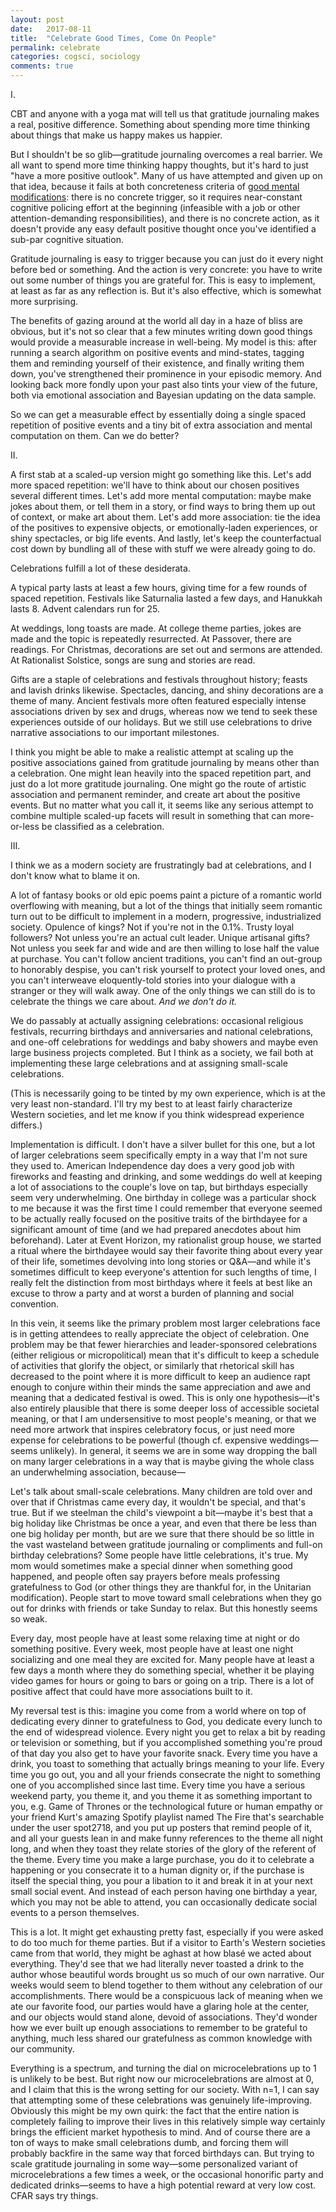 ```yaml
---
layout: post
date:   2017-08-11
title:  "Celebrate Good Times, Come On People"
permalink: celebrate
categories: cogsci, sociology
comments: true
---
```


I.

CBT and anyone with a yoga mat will tell us that gratitude journaling makes a real, positive difference. Something about spending more time thinking about things that make us happy makes us happier. 

But I shouldn't be so glib—gratitude journaling overcomes a real barrier. We all want to spend more time thinking happy thoughts, but it's hard to just "have a more positive outlook". Many of us have attempted and given up on that idea, because it fails at both concreteness criteria of [good mental modifications][TAPs]: there is no concrete trigger, so it requires near-constant cognitive policing effort at the beginning (infeasible with a job or other attention-demanding responsibilities), and there is no concrete action, as it doesn't provide any easy default positive thought once you've identified a sub-par cognitive situation.

Gratitude journaling is easy to trigger because you can just do it every night before bed or something. And the action is very concrete: you have to write out some number of things you are grateful for. This is easy to implement, at least as far as any reflection is. But it's also effective, which is somewhat more surprising.

The benefits of gazing around at the world all day in a haze of bliss are obvious, but it's not so clear that a few minutes writing down good things would provide a measurable increase in well-being. My model is this: after running a search algorithm on positive events and mind-states, tagging them and reminding yourself of their existence, and finally writing them down, you've strengthened their prominence in your episodic memory. And looking back more fondly upon your past also tints your view of the future, both via emotional association and Bayesian updating on the data sample.

So we can get a measurable effect by essentially doing a single spaced repetition of positive events and a tiny bit of extra association and mental computation on them. Can we do better?

II.

A first stab at a scaled-up version might go something like this. Let's add more spaced repetition: we'll have to think about our chosen positives several different times. Let's add more mental computation: maybe make jokes about them, or tell them in a story, or find ways to bring them up out of context, or make art about them. Let's add more association: tie the idea of the positives to expensive objects, or emotionally-laden experiences, or shiny spectacles, or big life events. And lastly, let's keep the counterfactual cost down by bundling all of these with stuff we were already going to do.

Celebrations fulfill a lot of these desiderata.

A typical party lasts at least a few hours, giving time for a few rounds of spaced repetition. Festivals like Saturnalia lasted a few days, and Hanukkah lasts 8. Advent calendars run for 25.

At weddings, long toasts are made. At college theme parties, jokes are made and the topic is repeatedly resurrected. At Passover, there are readings. For Christmas, decorations are set out and sermons are attended. At Rationalist Solstice, songs are sung and stories are read.

Gifts are a staple of celebrations and festivals throughout history; feasts and lavish drinks likewise. Spectacles, dancing, and shiny decorations are a theme of many. Ancient festivals more often featured especially intense associations driven by sex and drugs, whereas now we tend to seek these experiences outside of our holidays. But we still use celebrations to drive narrative associations to our important milestones.

I think you might be able to make a realistic attempt at scaling up the positive associations gained from gratitude journaling by means other than a celebration. One might lean heavily into the spaced repetition part, and just do a lot more gratitude journaling. One might go the route of artistic association and permanent reminder, and create art about the positive events. But no matter what you call it, it seems like any serious attempt to combine multiple scaled-up facets will result in something that can more-or-less be classified as a celebration.

III.

I think we as a modern society are frustratingly bad at celebrations, and I don't know what to blame it on. 

A lot of fantasy books or old epic poems paint a picture of a romantic world overflowing with meaning, but a lot of the things that initially seem romantic turn out to be difficult to implement in a modern, progressive, industrialized society. Opulence of kings? Not if you're not in the 0.1%. Trusty loyal followers? Not unless you're an actual cult leader. Unique artisanal gifts? Not unless you seek far and wide and are then willing to lose half the value at purchase. You can't follow ancient traditions, you can't find an out-group to honorably despise, you can't risk yourself to protect your loved ones, and you can't interweave eloquently-told stories into your dialogue with a stranger or they will walk away. One of the only things we can still do is to celebrate the things we care about. *And we don't do it.*

We do passably at actually assigning celebrations: occasional religious festivals, recurring birthdays and anniversaries and national celebrations, and one-off celebrations for weddings and baby showers and maybe even large business projects completed. But I think as a society, we fail both at implementing these large celebrations and at assigning small-scale celebrations.

(This is necessarily going to be tinted by my own experience, which is at the very least non-standard. I'll try my best to at least fairly characterize Western societies, and let me know if you think widespread experience differs.)

Implementation is difficult. I don't have a silver bullet for this one, but a lot of larger celebrations seem specifically empty in a way that I'm not sure they used to. American Independence day does a very good job with fireworks and feasting and drinking, and some weddings do well at keeping a lot of associations to the couple's love on tap, but birthdays especially seem very underwhelming. One birthday in college was a particular shock to me because it was the first time I could remember that everyone seemed to be actually 
really focused on the positive traits of the birthdayee for a significant amount of time (and we had prepared anecdotes about him beforehand). Later at Event Horizon, my rationalist group house, we started a ritual where the birthdayee would say their favorite thing about every year of their life, sometimes devolving into long stories or Q&A—and while it's sometimes difficult to keep everyone's attention for such lengths of time, I really felt the distinction from most birthdays where it feels at best like an excuse to throw a party and at worst a burden of planning and social convention.

In this vein, it seems like the primary problem most larger celebrations face is in getting attendees to really appreciate the object of celebration. One problem may be that fewer hierarchies and leader-sponsored celebrations (either religious or micropolitical) mean that it's difficult to keep a schedule of activities that glorify the object, or similarly that rhetorical skill has decreased to the point where it is more difficult to keep an audience rapt enough to conjure within their minds the same appreciation and awe and meaning that a dedicated festival is owed. This is only one hypothesis—it's also entirely plausible that there is some deeper loss of accessible societal meaning, or that I am undersensitive to most people's meaning, or that we need more artwork that inspires celebratory focus, or just need more expense for celebrations to be powerful (though cf. expensive weddings—seems unlikely). In general, it seems we are in some way dropping the ball on many larger celebrations in a way that is maybe giving the whole class an underwhelming association, because—

Let's talk about small-scale celebrations. Many children are told over and over that if Christmas came every day, it wouldn't be special, and that's true. But if we steelman the child's viewpoint a bit—maybe it's best that a big holiday like Christmas be once a year, and even that there be less than one big holiday per month, but are we sure that there should be so little in the vast wasteland between gratitude journaling or compliments and full-on birthday celebrations? Some people have little celebrations, it's true. My mom would sometimes make a special dinner when something good happened, and people often say prayers before meals professing gratefulness to God (or other things they are thankful for, in the Unitarian modification). People start to move toward small celebrations when they go out for drinks with friends or take Sunday to relax. But this honestly seems so weak.

Every day, most people have at least some relaxing time at night or do something positive. Every week, most people have at least one night socializing and one meal they are excited for. Many people have at least a few days a month where they do something special, whether it be playing video games for hours or going to bars or going on a trip. There is a lot of positive affect that could have more associations built to it.

My reversal test is this: imagine you come from a world where on top of dedicating every dinner to gratefulness to God, you dedicate every lunch to the end of widespread violence. Every night you get to relax a bit by reading or television or something, but if you accomplished something you're proud of that day you also get to have your favorite snack. Every time you have a drink, you toast to something that actually brings meaning to your life. Every time you go out, you and all your friends consecrate the night to something one of you accomplished since last time. Every time you have a serious weekend party, you theme it, and you theme it as something important to you, e.g. Game of Thrones or the technological future or human empathy or your friend Kurt's amazing Spotify playlist named The Fire that's searchable under the user spot2718, and you put up posters that remind people of it, and all your guests lean in and make funny references to the theme all night long, and when they toast they relate stories of the glory of the referent of the theme. Every time you make a large purchase, you do it to celebrate a happening or you consecrate it to a human dignity or, if the purchase is itself the special thing, you pour a libation to it and break it in at your next small social event. And instead of each person having one birthday a year, which you may not be able to attend, you can occasionally dedicate social events to a person themselves. 

This is a lot. It might get exhausting pretty fast, especially if you were asked to do too much for theme parties. But if a visitor to Earth's Western societies came from that world, they might be aghast at how blasé we acted about everything. They'd see that we had literally never toasted a drink to the author whose beautiful words brought us so much of our own narrative. Our weeks would seem to blend together to them without any celebration of our accomplishments. There would be a conspicuous lack of meaning when we ate our favorite food, our parties would have a glaring hole at the center, and our objects would stand alone, devoid of associations. They'd wonder how we ever built up enough associations to remember to be grateful to anything, much less shared our gratefulness as common knowledge with our community.

Everything is a spectrum, and turning the dial on microcelebrations up to 1 is unlikely to be best. But right now our microcelebrations are almost at 0, and I claim that this is the wrong setting for our society. With n=1, I can say that attempting some of these celebrations was genuinely life-improving. Obviously this might be my own quirk: the fact that the entire nation is completely failing to improve their lives in this relatively simple way certainly brings the efficient market hypothesis to mind. And of course there are a ton of ways to make small celebrations dumb, and forcing them will probably backfire in the same way that forced birthdays can. But trying to scale gratitude journaling in some way—some personalized variant of microcelebrations a few times a week, or the occasional honorific party and dedicated drinks—seems to have a high potential reward at very low cost. CFAR says try things.



[TAPs]: http://lesswrong.com/r/discussion/lw/o7c/making_intentions_concrete_triggeraction_planning/
